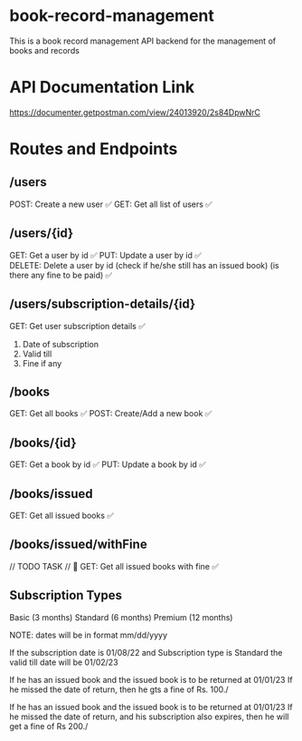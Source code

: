 # book-record-management

This is a book record management API backend for the management of books and records

# API Documentation Link
https://documenter.getpostman.com/view/24013920/2s84DpwNrC

# Routes and Endpoints

## /users
POST: Create a new user ✅
GET: Get all list of users ✅

## /users/{id}
GET: Get a user by id ✅
PUT: Update a user by id ✅  
DELETE: Delete a user by id (check if he/she still has an issued book) (is there any fine to be paid) ✅

## /users/subscription-details/{id}
GET: Get user subscription details ✅

1. Date of subscription
2. Valid till
3. Fine if any

## /books
GET: Get all books ✅
POST: Create/Add a new book ✅

## /books/{id}
GET: Get a book by id ✅
PUT: Update a book by id ✅

## /books/issued
GET: Get all issued books ✅

## /books/issued/withFine
// TODO TASK // 🏁 
GET: Get all issued books with fine ✅

## Subscription Types
Basic (3 months) 
Standard (6 months) 
Premium (12 months)

NOTE: dates will be in format mm/dd/yyyy

If the subscription date is 01/08/22 and Subscription type is Standard the valid till date will be 01/02/23

If he has an issued book and the issued book is to be returned at 01/01/23 If he missed the date of return, then he gts a fine of Rs. 100./

If he has an issued book and the issued book is to be returned at 01/01/23 If he missed the date of return, and his subscription also expires, then he will get a fine of Rs 200./